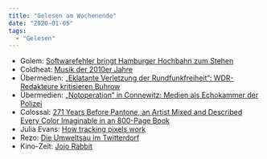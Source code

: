 ```yaml
---
title: "Gelesen am Wochenende"
date: "2020-01-05"
tags:
  - "Gelesen"
---
```


- Golem: [Softwarefehler bringt Hamburger Hochbahn zum Stehen](https://www.golem.de/news/alstom-bombardier-softwarefehler-bringt-hamburger-hochbahn-zum-stehen-2001-145832.html)
- Coldheat: [Musik der 2010er Jahre](http://www.coldheat.de/2020/01/musik-der-2010er)
- Übermedien: [„Eklatante Verletzung der Rundfunkfreiheit“: WDR-Redakteure kritisieren Buhrow](https://uebermedien.de/44946/eklatante-verletzung-der-rundfunkfreiheit-wdr-redakteure-kritisieren-buhrow/)
- Übermedien: [„Notoperation“ in Connewitz: Medien als Echokammer der Polizei](https://uebermedien.de/44967/notoperation-in-connewitz-medien-als-echokammer-der-polizei/)
- Colossal: [271 Years Before Pantone, an Artist Mixed and Described Every Color Imaginable in an 800-Page Book](https://www.thisiscolossal.com/2014/05/color-book/)
- Julia Evans: [How tracking pixels work](https://jvns.ca/blog/how-tracking-pixels-work/)
- Rezo: [Die Umweltsau im Twitterdorf](https://www.zeit.de/kultur/2020-01/wdr-oma-umweltsau-lied-social-media-youtube-twitter/komplettansicht)
- Kino-Zeit: [Jojo Rabbit](https://www.kino-zeit.de/film-kritiken-trailer/jojo-rabbit-2019)
